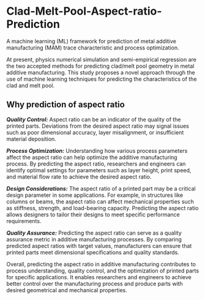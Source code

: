# Clad-Melt-Pool-Aspect-ratio-Prediction

A machine learning (ML) framework for prediction of metal additive manufacturing (MAM) trace characteristic and process optimization.

At present, physics numerical simulation and semi-empirical regression are the two accepted methods for predicting clad/melt pool geometry in metal additive manufacturing. This study proposes a novel approach through the use of machine learning techniques for predicting the characteristics of the clad and melt pool.

## Why prediction of aspect ratio
***Quality Control:*** Aspect ratio can be an indicator of the quality of the printed parts. Deviations from the desired aspect ratio may signal issues such as poor dimensional accuracy, layer misalignment, or insufficient material deposition.

***Process Optimization:*** Understanding how various process parameters affect the aspect ratio can help optimize the additive manufacturing process. By predicting the aspect ratio, researchers and engineers can identify optimal settings for parameters such as layer height, print speed, and material flow rate to achieve the desired aspect ratio.

***Design Considerations:*** The aspect ratio of a printed part may be a critical design parameter in some applications. For example, in structures like columns or beams, the aspect ratio can affect mechanical properties such as stiffness, strength, and load-bearing capacity. Predicting the aspect ratio allows designers to tailor their designs to meet specific performance requirements.

***Quality Assurance:*** Predicting the aspect ratio can serve as a quality assurance metric in additive manufacturing processes. By comparing predicted aspect ratios with target values, manufacturers can ensure that printed parts meet dimensional specifications and quality standards.

Overall, predicting the aspect ratio in additive manufacturing contributes to process understanding, quality control, and the optimization of printed parts for specific applications. It enables researchers and engineers to achieve better control over the manufacturing process and produce parts with desired geometrical and mechanical properties.
